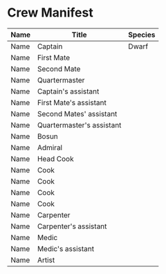 # Crew Manifest
Name|Title|Species
---|---|---
Name|Captain|Dwarf
Name|First Mate|
Name|Second Mate|
Name|Quartermaster|
Name|Captain's assistant|
Name|First Mate's assistant|
Name|Second Mates' assistant|
Name|Quartermaster's assistant|
Name|Bosun|
Name|Admiral|
Name|Head Cook|
Name|Cook|
Name|Cook|
Name|Cook|
Name|Cook|
Name|Carpenter|
Name|Carpenter's assistant|
Name|Medic|
Name|Medic's assistant|
Name|Artist|
